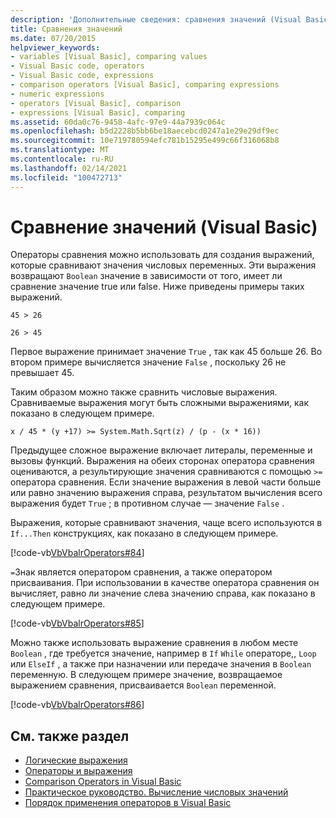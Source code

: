 ```yaml
---
description: 'Дополнительные сведения: сравнения значений (Visual Basic)'
title: Сравнения значений
ms.date: 07/20/2015
helpviewer_keywords:
- variables [Visual Basic], comparing values
- Visual Basic code, operators
- Visual Basic code, expressions
- comparison operators [Visual Basic], comparing expressions
- numeric expressions
- operators [Visual Basic], comparison
- expressions [Visual Basic], comparing
ms.assetid: 60da0c76-9458-4afc-97e9-44a7939c064c
ms.openlocfilehash: b5d2228b5bb6be18aecebcd0247a1e29e29df9ec
ms.sourcegitcommit: 10e719780594efc781b15295e499c66f316068b8
ms.translationtype: MT
ms.contentlocale: ru-RU
ms.lasthandoff: 02/14/2021
ms.locfileid: "100472713"
---
```

# <a name="value-comparisons-visual-basic"></a>Сравнение значений (Visual Basic)

Операторы сравнения можно использовать для создания выражений, которые сравнивают значения числовых переменных. Эти выражения возвращают `Boolean` значение в зависимости от того, имеет ли сравнение значение true или false. Ниже приведены примеры таких выражений.  
  
 `45 > 26`  
  
 `26 > 45`  
  
 Первое выражение принимает значение `True` , так как 45 больше 26. Во втором примере вычисляется значение `False` , поскольку 26 не превышает 45.  
  
 Таким образом можно также сравнить числовые выражения. Сравниваемые выражения могут быть сложными выражениями, как показано в следующем примере.  
  
 `x / 45 * (y +17) >= System.Math.Sqrt(z) / (p - (x * 16))`  
  
 Предыдущее сложное выражение включает литералы, переменные и вызовы функций. Выражения на обеих сторонах оператора сравнения оцениваются, а результирующие значения сравниваются с помощью `>=` оператора сравнения. Если значение выражения в левой части больше или равно значению выражения справа, результатом вычисления всего выражения будет `True` ; в противном случае — значение `False` .  
  
 Выражения, которые сравнивают значения, чаще всего используются в `If...Then` конструкциях, как показано в следующем примере.  
  
 [!code-vb[VbVbalrOperators#84](~/samples/snippets/visualbasic/VS_Snippets_VBCSharp/VbVbalrOperators/VB/Class1.vb#84)]  
  
 `=`Знак является оператором сравнения, а также оператором присваивания. При использовании в качестве оператора сравнения он вычисляет, равно ли значение слева значению справа, как показано в следующем примере.  
  
 [!code-vb[VbVbalrOperators#85](~/samples/snippets/visualbasic/VS_Snippets_VBCSharp/VbVbalrOperators/VB/Class1.vb#85)]  
  
 Можно также использовать выражение сравнения в любом месте `Boolean` , где требуется значение, например в `If` `While` операторе,, `Loop` или `ElseIf` , а также при назначении или передаче значения в `Boolean` переменную. В следующем примере значение, возвращаемое выражением сравнения, присваивается `Boolean` переменной.  
  
 [!code-vb[VbVbalrOperators#86](~/samples/snippets/visualbasic/VS_Snippets_VBCSharp/VbVbalrOperators/VB/Class1.vb#86)]  
  
## <a name="see-also"></a>См. также раздел

- [Логические выражения](boolean-expressions.md)
- [Операторы и выражения](index.md)
- [Comparison Operators in Visual Basic](comparison-operators.md)
- [Практическое руководство. Вычисление числовых значений](how-to-calculate-numeric-values.md)
- [Порядок применения операторов в Visual Basic](../../../language-reference/operators/operator-precedence.md)
